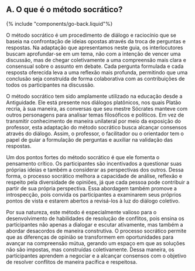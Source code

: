 ## A. O que é o método socrático?
{% include "components/go-back.liquid"%}

O método socrático é um procedimento de diálogo e raciocínio que se baseia na confrontação de ideias opostas através da troca de perguntas e respostas. Na adaptação que apresentamos neste guia, os interlocutores buscam aprofundar-se em um tema, não com a intenção de vencer uma discussão, mas de chegar coletivamente a uma compreensão mais clara e consensual sobre o assunto em debate. Cada pergunta formulada e cada resposta oferecida leva a uma reflexão mais profunda, permitindo que uma conclusão seja construída de forma colaborativa com as contribuições de todos os participantes na discussão.

O método socrático tem sido amplamente utilizado na educação desde a Antiguidade. Ele está presente nos diálogos platônicos, nos quais Platão recria, à sua maneira, as conversas que seu mestre Sócrates manteve com outros personagens para analisar temas filosóficos e políticos. Em vez de transmitir conhecimento de maneira unilateral por meio da exposição do professor, esta adaptação do método socrático busca alcançar consensos através do diálogo. Assim, o professor, o facilitador ou o orientador tem o papel de guiar a formulação de perguntas e auxiliar na validação das respostas.

Um dos pontos fortes do método socrático é que ele fomenta o pensamento crítico. Os participantes são incentivados a questionar suas próprias ideias e também a considerar as perspectivas dos outros. Dessa forma, o processo socrático melhora a capacidade de análise, reflexão e respeito pela diversidade de opiniões, já que cada pessoa pode contribuir a partir de sua própria perspectiva. Essa abordagem também promove a introspecção, pois convida os participantes a examinarem seus próprios pontos de vista e estarem abertos a revisá-los à luz do diálogo coletivo.

Por sua natureza, este método é especialmente valioso para o desenvolvimento de habilidades de resolução de conflitos, pois ensina os participantes não apenas a dialogar e escutar ativamente, mas também a abordar desacordos de maneira construtiva. O processo socrático permite que as diferenças de opinião se transformem em oportunidades para avançar na compreensão mútua, gerando um espaço em que as soluções não são impostas, mas construídas coletivamente. Dessa maneira, os participantes aprendem a negociar e a alcançar consensos com o objetivo de resolver conflitos de maneira pacífica e respeitosa.

